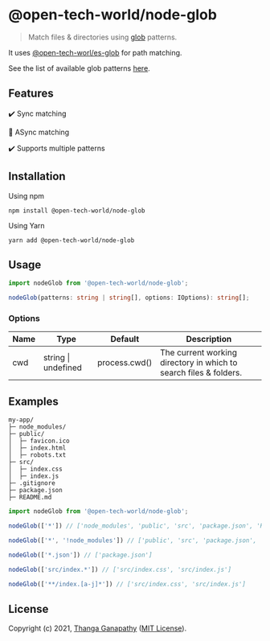 # @open-tech-world/node-glob

> Match files & directories using [glob](https://en.wikipedia.org/wiki/Glob_(programming)) patterns.

It uses [@open-tech-worl/es-glob](https://github.com/open-tech-world/es-glob) for path matching.

See the list of available glob patterns [here](https://github.com/open-tech-world/es-glob#supported-glob-patterns).

## Features

✔️ Sync matching

🚧 ASync matching

✔️ Supports multiple patterns

## Installation

Using npm

```shell
npm install @open-tech-world/node-glob
```

Using Yarn

```shell
yarn add @open-tech-world/node-glob
```

## Usage

```ts
import nodeGlob from '@open-tech-world/node-glob';

nodeGlob(patterns: string | string[], options: IOptions): string[];
```

### Options

| Name | Type | Default | Description |
|------|------|---------|------|
| cwd  | string \| undefined | process.cwd() | The current working directory in which to search files & folders.|

## Examples

```shell
my-app/
├─ node_modules/
├─ public/
│  ├─ favicon.ico
│  ├─ index.html
│  ├─ robots.txt
├─ src/
│  ├─ index.css
│  ├─ index.js
├─ .gitignore
├─ package.json
├─ README.md
```
```ts
import nodeGlob from '@open-tech-world/node-glob';

nodeGlob(['*']) // ['node_modules', 'public', 'src', 'package.json', 'README.md']

nodeGlob(['*', '!node_modules']) // ['public', 'src', 'package.json', 'README.md']

nodeGlob(['*.json']) // ['package.json']

nodeGlob(['src/index.*']) // ['src/index.css', 'src/index.js']

nodeGlob(['**/index.[a-j]*']) // ['src/index.css', 'src/index.js']
```

## License

Copyright (c) 2021, [Thanga Ganapathy](https://thanga-ganapathy.github.io) ([MIT License](./LICENSE)).
